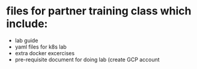 # files for partner training class which include:

* lab guide
* yaml files for k8s lab
* extra docker excercises
* pre-requisite document for doing lab (create GCP account
